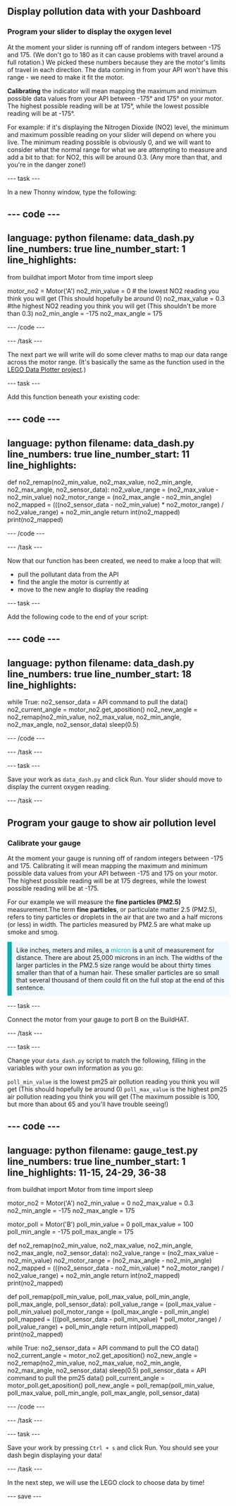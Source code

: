## Display pollution data with your Dashboard

### Program your slider to display the oxygen level

At the moment your slider is running off of random integers between -175 and 175. (We don't go to 180 as it can cause problems with travel around a full rotation.) We picked these numbers because they are the motor's limits of travel in each direction. The data coming in from your API won't have this range - we need to make it fit the motor.

**Calibrating** the indicator will mean mapping the maximum and minimum possible data values from your API between -175° and 175° on your motor. The highest possible reading will be at 175°, while the lowest possible reading will be at -175°. 

For example: if it's displaying the Nitrogen Dioxide (NO2) level, the minimum and maximum possible reading on your slider will depend on where you live. The minimum reading possible is obviously 0, and we will want to consider what the normal range for what we are attempting to measure and add a bit to that: for NO2, this will be around 0.3. (Any more than that, and you're in the danger zone!)

--- task ---

In a new Thonny window, type the following:

--- code ---
---
language: python
filename: data_dash.py
line_numbers: true
line_number_start: 1
line_highlights: 
---
from buildhat import Motor
from time import sleep


motor_no2 = Motor('A')
no2_min_value = 0 # the lowest NO2 reading you think you will get (This should hopefully be around 0)
no2_max_value = 0.3 #the highest NO2 reading you think you will get (This shouldn't be more than 0.3)
no2_min_angle = -175
no2_max_angle = 175

--- /code ---

--- /task ---

The next part we will write will do some clever maths to map our data range across the motor range. (It's basically the same as the function used in the [LEGO Data Plotter project](https://learning-admin.raspberrypi.org/en/projects/lego-plotter/6).)
 
--- task ---

Add this function beneath your existing code:

--- code ---
---
language: python
filename: data_dash.py
line_numbers: true
line_number_start: 11
line_highlights: 
---
def no2_remap(no2_min_value, no2_max_value, no2_min_angle, no2_max_angle, no2_sensor_data):
    no2_value_range = (no2_max_value - no2_min_value)
    no2_motor_range = (no2_max_angle - no2_min_angle)
    no2_mapped = (((no2_sensor_data - no2_min_value) * no2_motor_range) / no2_value_range) + no2_min_angle
    return int(no2_mapped)
    print(no2_mapped)

--- /code ---

--- /task ---

Now that our function has been created, we need to make a loop that will:

+ pull the pollutant data from the API
+ find the angle the motor is currently at
+ move to the new angle to display the reading

--- task ---

Add the following code to the end of your script:

--- code ---
---
language: python
filename: data_dash.py
line_numbers: true
line_number_start: 18
line_highlights: 
---
while True:
    no2_sensor_data  =  API command to pull the data()
    no2_current_angle = motor_no2.get_aposition()
    no2_new_angle = no2_remap(no2_min_value, no2_max_value, no2_min_angle, no2_max_angle, no2_sensor_data)
    sleep(0.5)

--- /code ---

--- /task ---

--- task ---

Save your work as `data_dash.py` and click Run. Your slider should move to display the current oxygen reading. 

--- /task ---

## Program your gauge to show air pollution level

### Calibrate your gauge

At the moment your gauge is running off of random integers between -175 and 175. Calibrating it will mean mapping the maximum and minimum possible data values from your API between -175 and 175 on your motor. The highest possible reading will be at 175 degrees, while the lowest possible reading will be at -175.

For our example we will measure the **fine particles (PM2.5)** measurement.The term **fine particles**, or particulate matter 2.5 (PM2.5), refers to tiny particles or droplets in the air that are two and a half microns (or less) in width. The particles measured by PM2.5 are what make up smoke and smog.

<p style="border-left: solid; border-width:10px; border-color: #0faeb0; background-color: aliceblue; padding: 10px;">Like inches, meters and miles, a <span style="color: #0faeb0">micron</span> is a unit of measurement for distance. There are about 25,000 microns in an inch. The widths of the larger particles in the PM2.5 size range would be about thirty times smaller than that of a human hair.  These smaller particles are so small that several thousand of them could fit on the full stop at the end of this sentence.</p> 

--- task ---

Connect the motor from your gauge to port B on the BuildHAT.

--- /task ---

--- task ---

Change your `data_dash.py` script to match the following, filling in the variables with your own information as you go:

`poll_min_value` is the lowest pm25 air pollution reading you think you will get (This should hopefully be around 0)
`poll_max_value` is the highest pm25 air pollution reading you think you will get (The maximum possible is 100, but more than about 65 and you'll have trouble seeing!)

--- code ---
---
language: python
filename: gauge_test.py
line_numbers: true
line_number_start: 1 
line_highlights: 11-15, 24-29, 36-38
---
from buildhat import Motor
from time import sleep


motor_no2 = Motor('A')
no2_min_value = 0
no2_max_value = 0.3
no2_min_angle = -175
no2_max_angle = 175

motor_poll = Motor('B')
poll_min_value = 0 
poll_max_value = 100
poll_min_angle = -175
poll_max_angle = 175

def no2_remap(no2_min_value, no2_max_value, no2_min_angle, no2_max_angle, no2_sensor_data):
    no2_value_range = (no2_max_value - no2_min_value)
    no2_motor_range = (no2_max_angle - no2_min_angle)
    no2_mapped = (((no2_sensor_data - no2_min_value) * no2_motor_range) / no2_value_range) + no2_min_angle
    return int(no2_mapped)
    print(no2_mapped)

def poll_remap(poll_min_value, poll_max_value, poll_min_angle, poll_max_angle, poll_sensor_data):
    poll_value_range = (poll_max_value - poll_min_value)
    poll_motor_range = (poll_max_angle - poll_min_angle)
    poll_mapped = (((poll_sensor_data - poll_min_value) * poll_motor_range) / poll_value_range) + poll_min_angle
    return int(poll_mapped)
    print(no2_mapped)

while True:
    no2_sensor_data  =  API command to pull the CO data()
    no2_current_angle = motor_no2.get_aposition()
    no2_new_angle = no2_remap(no2_min_value, no2_max_value, no2_min_angle, no2_max_angle, no2_sensor_data)
    sleep(0.5)
    poll_sensor_data  =  API command to pull the pm25 data()
    poll_current_angle = motor_poll.get_aposition()
    poll_new_angle = poll_remap(poll_min_value, poll_max_value, poll_min_angle, poll_max_angle, poll_sensor_data)

--- /code ---

--- /task ---

--- task ---

Save your work by pressing `Ctrl + s` and click Run. You should see your dash begin displaying your data!

--- /task ---

In the next step, we will use the LEGO clock to choose data by time!

--- save ---